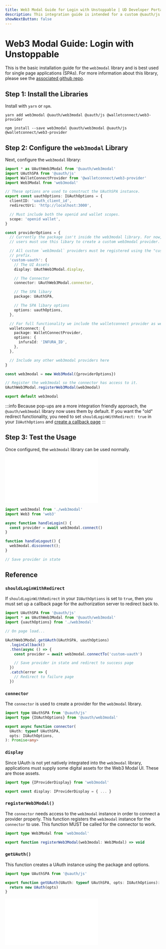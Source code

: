 ```yaml
---
title: Web3 Modal Guide for Login with Unstoppable | UD Developer Portal
description: This integration guide is intended for a custom @uauth/js integration, with ethereum provider, using web3 modal library.
showNextButton: false
---
```


# Web3 Modal Guide: Login with Unstoppable

This is the basic installation guide for the `web3modal` library and is best used for single page applications (SPAs). For more information about this library, please see the [associated github repo](https://github.com/unstoppabledomains/uauth/tree/main/packages/web3modal).

## Step 1: Install the Libraries

Install with `yarn` or `npm`.

```shell yarn
yarn add web3modal @uauth/web3modal @uauth/js @walletconnect/web3-provider
```

```shell npm
npm install --save web3modal @uauth/web3modal @uauth/js @walletconnect/web3-provider
```

## Step 2: Configure the `web3modal` Library

Next, configure the `web3modal` library:

```typescript
import * as UAuthWeb3Modal from '@uauth/web3modal'
import UAuthSPA from '@uauth/js'
import WalletConnectProvider from '@walletconnect/web3-provider'
import Web3Modal from 'web3modal'

// These options are used to construct the UAuthSPA instance.
export const uauthOptions: IUAuthOptions = {
  clientID: 'uauth_client_id',
  redirectUri: 'http://localhost:3000',

  // Must include both the openid and wallet scopes.
  scope: 'openid wallet',
}

const providerOptions = {
  // Currently the package isn't inside the web3modal library. For now,
  // users must use this libary to create a custom web3modal provider.

  // All custom `web3modal` providers must be registered using the "custom-"
  // prefix.
  'custom-uauth': {
    // The UI Assets
    display: UAuthWeb3Modal.display,

    // The Connector
    connector: UAuthWeb3Modal.connector,

    // The SPA libary
    package: UAuthSPA,

    // The SPA libary options
    options: uauthOptions,
  },

  // For full functionality we include the walletconnect provider as well.
  walletconnect: {
    package: WalletConnectProvider,
    options: {
      infuraId: 'INFURA_ID',
    },
  },

  // Include any other web3modal providers here
}

const web3modal = new Web3Modal({providerOptions})

// Register the web3modal so the connector has access to it.
UAuthWeb3Modal.registerWeb3Modal(web3modal)

export default web3modal
```

:::info
Because pop-ups are a more integration friendly approach, the `@uauth/web3modal` library now uses them by default. If you want the "old" redirect functionality, you need to set `shouldLoginWithRedirect: true` in your `IUAuthOptions` and [create a callback page](#shouldloginwithredirect) 
:::

## Step 3: Test the Usage

Once configured, the `web3modal` library can be used normally.

<embed src="/snippets/_login-mainnet-warning.md" />

```javascript
import web3modal from './web3modal'
import Web3 from 'web3'

async function handleLogin() {
  const provider = await web3modal.connect()
}

function handleLogout() {
  web3modal.disconnect(); 
}

// Save provider in state
```

## Reference

### `shouldLoginWithRedirect`

If `shouldLoginWithRedirect` in your `IUAuthOptions` is set to `true`, then you must set up a callback page for the authorization server to redirect back to.

```javascript
import UAuthSPA from '@uauth/js'
import * as UAuthWeb3Modal from '@uauth/web3modal'
import {uauthOptions} from './web3modal'

// On page load...

UAuthWeb3Modal.getUAuth(UAuthSPA, uauthOptions)
  .loginCallback()
  .then(async () => {
    const provider = await web3modal.connectTo('custom-uauth')

    // Save provider in state and redirect to success page
  })
  .catch(error => {
    // Redirect to failure page
  })
```

### `connector`

The `connector` is used to create a provider for the `web3modal` library.

```typescript
import type UAuthSPA from '@uauth/js'
import type {IUAuthOptions} from '@uauth/web3modal'

export async function connector(
  UAuth: typeof UAuthSPA,
  opts: IUAuthOptions,
): Promise<any>
```

### `display`

Since UAuth is not yet natively integrated into the `web3modal` library, applications must supply some digital assets for the Web3 Modal UI. These are those assets.

```typescript
import type {IProviderDisplay} from 'web3modal'

export const display: IProviderDisplay = { ... }
```

### `registerWeb3Modal()`

The `connector` needs access to the `web3modal` instance in order to connect a provider properly. This function registers the `web3modal` instance for the `connector` to use. This function MUST be called for the connector to work.

```typescript
import type Web3Modal from 'web3modal'

export function registerWeb3Modal(web3modal: Web3Modal) => void
```

### `getUAuth()`

This function creates a UAuth instance using the package and options.

```typescript
import type UAuthSPA from '@uauth/js'

export function getUAuth(UAuth: typeof UAuthSPA, opts: IUAuthOptions): UAuth {
  return new UAuth(opts)
}
```

<embed src="/snippets/_login-paths-next.md" />